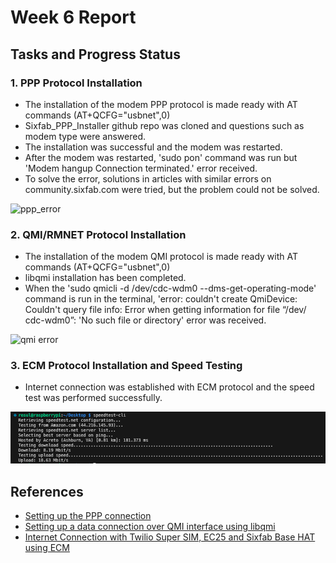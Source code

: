 # Week 6 Report

## Tasks and Progress Status

### 1. PPP Protocol Installation
- The installation of the modem PPP protocol is made ready with AT commands (AT+QCFG="usbnet",0)
- Sixfab_PPP_Installer github repo was cloned and questions such as modem type were answered.
- The installation was successful and the modem was restarted.
- After the modem was restarted, 'sudo pon' command was run but 'Modem hangup Connection terminated.' error received.
- To solve the error, solutions in articles with similar errors on community.sixfab.com were tried, but the problem could not be solved.

![ppp_error](https://github.com/resulozdemir/PythonCellularAutomation/assets/102479969/8e1270ed-1ae2-4785-a161-bc4d00ea4da5)

### 2. QMI/RMNET Protocol Installation

- The installation of the modem QMI protocol is made ready with AT commands (AT+QCFG="usbnet",0)
- libqmi installation has been completed.
- When the 'sudo qmicli -d /dev/cdc-wdm0 --dms-get-operating-mode' command is run in the terminal, 'error: couldn't create QmiDevice: Couldn't query file info: Error when getting information for file “/dev/ cdc-wdm0”: 'No such file or directory' error was received.

![qmi error](https://github.com/resulozdemir/PythonCellularAutomation/assets/102479969/afba475c-38ba-4377-9f69-7e1e314435d9)

### 3. ECM Protocol Installation and Speed Testing
- Internet connection was established with ECM protocol and the speed test was performed successfully.

![ECM speed test](<ECM speed test.png>)

## References
- [Setting up the PPP connection](https://docs.sixfab.com/page/setting-up-the-ppp-connection-for-sixfab-shield-hat)
- [Setting up a data connection over QMI interface using libqmi](https://docs.sixfab.com/page/setting-up-a-data-connection-over-qmi-interface-using-libqmi)
- [Internet Connection with Twilio Super SIM, EC25 and Sixfab Base HAT using ECM](https://docs.sixfab.com/page/internet-connection-by-using-sixfab-base-hat-and-twilio-super-sim-via-ecm)
